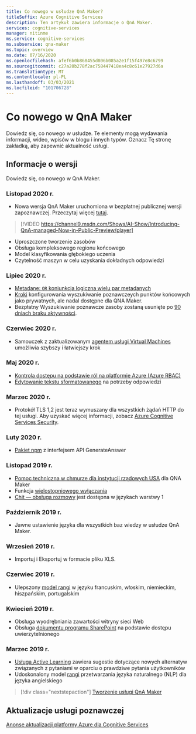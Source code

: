 ```yaml
---
title: Co nowego w usłudze QnA Maker?
titleSuffix: Azure Cognitive Services
description: Ten artykuł zawiera informacje o QnA Maker.
services: cognitive-services
manager: nitinme
ms.service: cognitive-services
ms.subservice: qna-maker
ms.topic: overview
ms.date: 07/16/2020
ms.openlocfilehash: afef6b0b868455d806b085a2e1f15f497e8c6799
ms.sourcegitcommit: c27a20b278f2ac758447418ea4c8c61e27927d6a
ms.translationtype: MT
ms.contentlocale: pl-PL
ms.lasthandoff: 03/03/2021
ms.locfileid: "101706728"
---
```

# <a name="whats-new-in-qna-maker"></a>Co nowego w QnA Maker

Dowiedz się, co nowego w usłudze. Te elementy mogą wydawania informacji, wideo, wpisów w blogu i innych typów. Oznacz Tę stronę zakładką, aby zapewnić aktualność usługi.

## <a name="release-notes"></a>Informacje o wersji

Dowiedz się, co nowego w QnA Maker.

### <a name="november-2020"></a>Listopad 2020 r.

* Nowa wersja QnA Maker uruchomiona w bezpłatnej publicznej wersji zapoznawczej. Przeczytaj więcej [tutaj](https://techcommunity.microsoft.com/t5/azure-ai/introducing-qna-maker-managed-now-in-public-preview/ba-p/1845575).

> [!VIDEO https://channel9.msdn.com/Shows/AI-Show/Introducing-QnA-managed-Now-in-Public-Preview/player]
* Uproszczone tworzenie zasobów
* Obsługa kompleksowego regionu końcowego
* Model klasyfikowania głębokiego uczenia
* Czytelność maszyn w celu uzyskania dokładnych odpowiedzi
  
### <a name="july-2020"></a>Lipiec 2020 r.

* [Metadane: `OR` koniunkcja logiczna wielu par metadanych](how-to/metadata-generateanswer-usage.md#logical-or-using-strictfilterscompoundoperationtype-property)
* [Kroki](how-to/set-up-qnamaker-service-azure.md#recommended-settings-for-network-isolation) konfigurowania wyszukiwanie poznawczeych punktów końcowych jako prywatnych, ale nadal dostępne dla QNA Maker.
* Bezpłatny Wyszukiwanie poznawcze zasoby zostaną usunięte po [90 dniach braku aktywności](how-to/set-up-qnamaker-service-azure.md#inactivity-policy-for-free-search-resources).

### <a name="june-2020"></a>Czerwiec 2020 r.

* Samouczek z zaktualizowanym [agentem usługi Virtual Machines](tutorials/integrate-with-power-virtual-assistant-fallback-topic.md) umożliwia szybszy i łatwiejszy krok

### <a name="may-2020"></a>Maj 2020 r.

* [Kontrola dostępu na podstawie ról na platformie Azure (Azure RBAC)](concepts/role-based-access-control.md)
* [Edytowanie tekstu sformatowanego](how-to/edit-knowledge-base.md#rich-text-editing-for-answer) na potrzeby odpowiedzi

### <a name="march-2020"></a>Marzec 2020 r.

* Protokół TLS 1,2 jest teraz wymuszany dla wszystkich żądań HTTP do tej usługi. Aby uzyskać więcej informacji, zobacz [Azure Cognitive Services Security](../cognitive-services-security.md).

### <a name="february-2020"></a>Luty 2020 r.

* [Pakiet npm](https://www.npmjs.com/package/@azure/cognitiveservices-qnamaker) z interfejsem API GenerateAnswer

### <a name="november-2019"></a>Listopad 2019 r.

* [Pomoc techniczna w chmurze dla instytucji rządowych USA](../../azure-government/compare-azure-government-global-azure.md#guidance-for-developers) dla QNA Maker
* Funkcja [wielostopniowego wyłączania](./how-to/multiturn-conversation.md)
* [Chit — obsługa rozmowy](./how-to/chit-chat-knowledge-base.md#language-support) jest dostępna w językach warstwy 1

### <a name="october-2019"></a>Październik 2019 r.

* Jawne ustawienie języka dla wszystkich baz wiedzy w usłudze QnA Maker.

### <a name="september-2019"></a>Wrzesień 2019 r.

* Importuj i Eksportuj w formacie pliku XLS.

### <a name="june-2019"></a>Czerwiec 2019 r.

* Ulepszony [model rangi](concepts/query-knowledge-base.md#ranker-process) w języku francuskim, włoskim, niemieckim, hiszpańskim, portugalskim

### <a name="april-2019"></a>Kwiecień 2019 r.

* Obsługa wyodrębniania zawartości witryny sieci Web
* Obsługa [dokumentu programu SharePoint](how-to/add-sharepoint-datasources.md) na podstawie dostępu uwierzytelnionego

### <a name="march-2019"></a>Marzec 2019 r.

* [Usługa Active Learning](how-to/improve-knowledge-base.md) zawiera sugestie dotyczące nowych alternatyw związanych z pytaniami w oparciu o prawdziwe pytania użytkowników
* Udoskonalony model [rangi](concepts/query-knowledge-base.md#ranker-process) przetwarzania języka naturalnego (NLP) dla języka angielskiego

> [!div class="nextstepaction"]
> [Tworzenie usługi QnA Maker](how-to/set-up-qnamaker-service-azure.md)

## <a name="cognitive-service-updates"></a>Aktualizacje usługi poznawczej

[Anonse aktualizacji platformy Azure dla Cognitive Services](https://azure.microsoft.com/updates/?product=cognitive-services)
